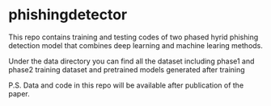 # phishingdetector
This repo contains training and testing codes of two phased hyrid phishing detection model that combines deep learning and machine learing methods.

Under the data directory you can find all the dataset including phase1 and phase2 training dataset and pretrained models generated after training

P.S. Data and code in this repo will be available after publication of the paper.
